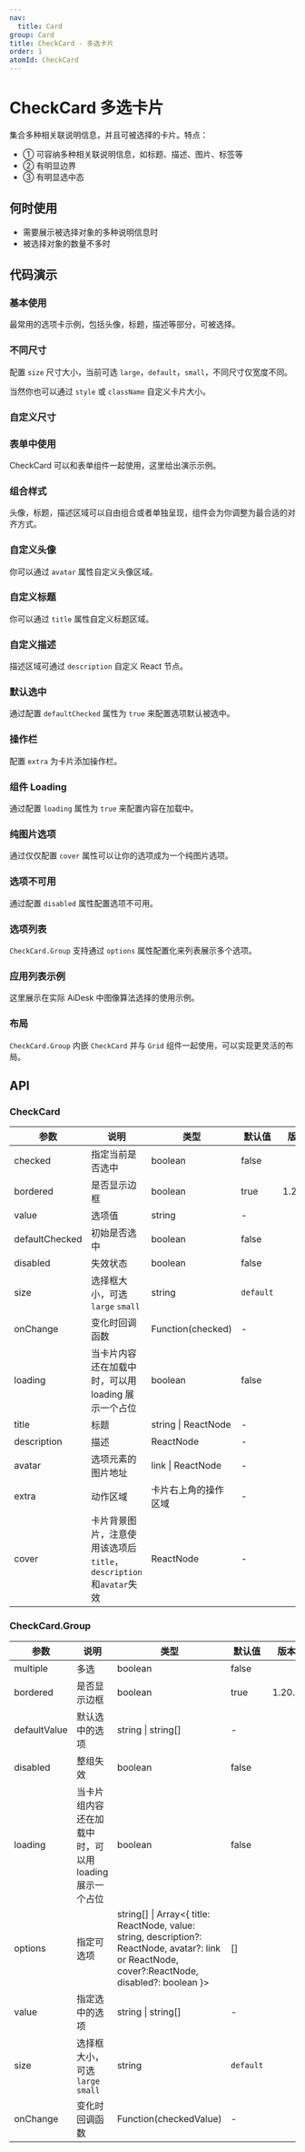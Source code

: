 ```yaml
---
nav:
  title: Card
group: Card
title: CheckCard - 多选卡片
order: 1
atomId: CheckCard
---
```


# CheckCard 多选卡片

集合多种相关联说明信息，并且可被选择的卡片。特点：

- ① 可容纳多种相关联说明信息，如标题、描述、图片、标签等
- ② 有明显边界
- ③ 有明显选中态

## 何时使用

- 需要展示被选择对象的多种说明信息时
- 被选择对象的数量不多时

## 代码演示

### 基本使用

最常用的选项卡示例，包括头像，标题，描述等部分，可被选择。

<code src="../../../../demos/card/CheckCard/basic.tsx" ></code>

<code src="../../../../demos/card/CheckCard/single.tsx"  description="在多个选项存在的情况下可通过 `CheckCard.Group` 分组，默认选项卡组件为单选模式。" thumbnail="https://gw.alipayobjects.com/zos/bmw-prod/be0fcade-afae-4e85-95ef-a3cc90f6d4b3/kc60kq47_w1362_h412.jpeg" ></code>

<code src="../../../../demos/card/CheckCard/multiple.tsx"  thumbnail="https://gw.alipayobjects.com/zos/bmw-prod/06963ad4-ba2b-4733-a1c5-778e7f696ac1/kc61xhvk_w1364_h280.jpeg" description="通过设置 `CheckCard.Group` 的 `multiple` 属性配置多选，注意多选模式下表单项返回值为数组。"></code>

### 不同尺寸

配置 `size` 尺寸大小，当前可选 `large`，`default`，`small`，不同尺寸仅宽度不同。

<code src="../../../../demos/card/CheckCard/size.tsx" ></code>

当然你也可以通过 `style` 或 `className` 自定义卡片大小。

### 自定义尺寸

<code src="../../../../demos/card/CheckCard/custom.tsx" ></code>

### 表单中使用

CheckCard 可以和表单组件一起使用，这里给出演示示例。

<code src="../../../../demos/card/CheckCard/form.tsx" oldtitle="多选卡片 - 表单中使用" thumbnail="https://gw.alipayobjects.com/zos/bmw-prod/c8fa2080-5a46-4f50-ae99-846b1804f56d/kc62b0ug_w1360_h656.jpeg" ></code>

### 组合样式

头像，标题，描述区域可以自由组合或者单独呈现，组件会为你调整为最合适的对齐方式。

<code src="../../../../demos/card/CheckCard/compose.tsx" ></code>

### 自定义头像

你可以通过 `avatar` 属性自定义头像区域。

<code src="../../../../demos/card/CheckCard/avatar.tsx" ></code>

### 自定义标题

你可以通过 `title` 属性自定义标题区域。

<code src="../../../../demos/card/CheckCard/title.tsx" ></code>

### 自定义描述

描述区域可通过 `description` 自定义 React 节点。

<code src="../../../../demos/card/CheckCard/description.tsx" ></code>

### 默认选中

通过配置 `defaultChecked` 属性为 `true` 来配置选项默认被选中。

<code src="../../../../demos/card/CheckCard/defaultChecked.tsx" ></code>

### 操作栏

配置 `extra` 为卡片添加操作栏。

<code src="../../../../demos/card/CheckCard/extra.tsx" ></code>

### 组件 Loading

通过配置 `loading` 属性为 `true` 来配置内容在加载中。

<code src="../../../../demos/card/CheckCard/loading.tsx" ></code>

### 纯图片选项

通过仅仅配置 `cover` 属性可以让你的选项成为一个纯图片选项。

<code src="../../../../demos/card/CheckCard/image.tsx" ></code>

### 选项不可用

通过配置 `disabled` 属性配置选项不可用。

<code src="../../../../demos/card/CheckCard/disabled.tsx" ></code>

### 选项列表

`CheckCard.Group` 支持通过 `options` 属性配置化来列表展示多个选项。

<code src="../../../../demos/card/CheckCard/group.tsx" ></code>

### 应用列表示例

这里展示在实际 AiDesk 中图像算法选择的使用示例。

<code src="../../../../demos/card/CheckCard/list.tsx" ></code>

### 布局

`CheckCard.Group` 内嵌 `CheckCard` 并与 `Grid` 组件一起使用，可以实现更灵活的布局。

<code src="../../../../demos/card/CheckCard/grid.tsx" ></code>

## API

### CheckCard

| 参数 | 说明 | 类型 | 默认值 | 版本 |
| --- | --- | --- | --- | --- |
| checked | 指定当前是否选中 | boolean | false |  |
| bordered | 是否显示边框 | boolean | true | 1.20.0 |
| value | 选项值 | string | - |  |
| defaultChecked | 初始是否选中 | boolean | false |  |
| disabled | 失效状态 | boolean | false |  |
| size | 选择框大小，可选 `large` `small` | string | `default` |  |
| onChange | 变化时回调函数 | Function(checked) | - |  |
| loading | 当卡片内容还在加载中时，可以用 loading 展示一个占位 | boolean | false |  |
| title | 标题 | string \| ReactNode | - |  |
| description | 描述 | ReactNode | - |  |
| avatar | 选项元素的图片地址 | link \| ReactNode | - |  |
| extra | 动作区域 | 卡片右上角的操作区域 | - |  |
| cover | 卡片背景图片，注意使用该选项后`title`，`description`和`avatar`失效 | ReactNode | - |  |

### CheckCard.Group

| 参数 | 说明 | 类型 | 默认值 | 版本 |
| --- | --- | --- | --- | --- |
| multiple | 多选 | boolean | false |  |
| bordered | 是否显示边框 | boolean | true | 1.20.0 |
| defaultValue | 默认选中的选项 | string \| string\[] | - |  |
| disabled | 整组失效 | boolean | false |  |
| loading | 当卡片组内容还在加载中时，可以用 loading 展示一个占位 | boolean | false |  |
| options | 指定可选项 | string\[] \| Array<{ title: ReactNode, value: string, description?: ReactNode, avatar?: link or ReactNode, cover?:ReactNode, disabled?: boolean }> | \[] |  |
| value | 指定选中的选项 | string \| string\[] | - |  |
| size | 选择框大小，可选 `large` `small` | string | `default` |  |
| onChange | 变化时回调函数 | Function(checkedValue) | - |  |
